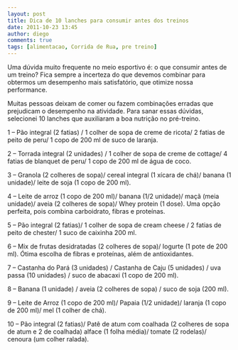 ```yaml
---
layout: post
title: Dica de 10 lanches para consumir antes dos treinos
date: 2011-10-23 13:45
author: diego
comments: true
tags: [alimentacao, Corrida de Rua, pre treino]
---
```

Uma dúvida muito frequente no meio esportivo é: o que consumir antes de um treino? Fica sempre a incerteza do que devemos combinar para obtermos um desempenho mais satisfatório, que otimize nossa performance.

Muitas pessoas deixam de comer ou fazem combinações erradas que prejudicam o desempenho na atividade. Para sanar essas dúvidas, selecionei 10 lanches que auxiliaram a boa nutrição no pré-treino.

<!--more-->

1 – Pão integral (2 fatias) / 1 colher de sopa de creme de ricota/ 2 fatias de peito de peru/ 1 copo de 200 ml de suco de laranja.

2 – Torrada integral (2 unidades) / 1 colher de sopa de creme de cottage/ 4 fatias de blanquet de peru/ 1 copo de 200 ml de água de coco.

3 – Granola (2 colheres de sopa)/ cereal integral (1 xícara de chá)/ banana (1 unidade)/ leite de soja (1 copo de 200 ml).

4 – Leite de arroz (1 copo de 200 ml)/ banana (1/2 unidade)/ maçã (meia unidade)/ aveia (2 colheres de sopa)/ Whey protein (1 dose). Uma opção perfeita, pois combina carboidrato, fibras e proteínas.

5 – Pão integral (2 fatias)/ 1 colher de sopa de cream cheese / 2 fatias de peito de chester/  1 suco de caixinha 200 ml.

6 – Mix de frutas desidratadas (2 colheres de sopa)/ Iogurte (1 pote de 200 ml). Ótima escolha de fibras e proteínas, além de antioxidantes.

7 – Castanha do Pará (3 unidades) / Castanha de Caju (5 unidades) / uva passa (10 unidades) / suco de abacaxi (1 copo de 200 ml).

8 – Banana (1 unidade) / aveia (2 colheres de sopa) / suco de soja (200 ml).

9 – Leite de Arroz (1 copo de 200 ml)/ Papaia (1/2 unidade)/ laranja (1 copo de 200 ml)/ mel (1 colher de chá).

10 – Pão integral (2 fatias)/ Patê de atum com coalhada (2 colheres de sopa de atum e 2 de coalhada) alface (1 folha média)/ tomate (2 rodelas)/ cenoura (um colher ralada).
